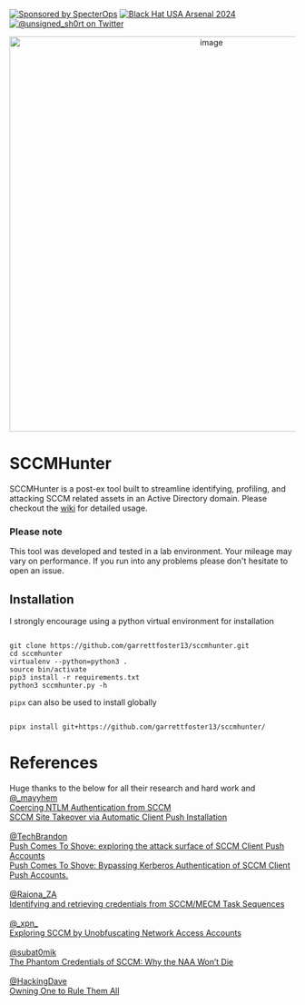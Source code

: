 [![Sponsored by SpecterOps](https://img.shields.io/endpoint?url=https%3A%2F%2Fraw.githubusercontent.com%2Fspecterops%2F.github%2Fmain%2Fconfig%2Fshield.json)](https://github.com/garrettfoster13/sccmhunter)
[![Black Hat USA Arsenal 2024](https://img.shields.io/badge/Black%20Hat%20USA%20Arsenal-2024-brightgreen?style=plastic)](https://www.blackhat.com/us-24/arsenal/schedule/index.html#sccmhunter-38141)
[![@unsigned_sh0rt on Twitter](https://img.shields.io/twitter/follow/unsigned_sh0rt?style=social)](https://x.com/unsigned_sh0rt)




<p align="center">
    <img width="696" alt="image" src="https://github.com/user-attachments/assets/42f6572f-9df1-4229-a213-b02d9526f16d">
</p>

# SCCMHunter

SCCMHunter is a post-ex tool built to streamline identifying, profiling, and attacking SCCM related assets in an Active Directory domain. Please checkout the [wiki](https://github.com/garrettfoster13/sccmhunter/wiki) for detailed usage.

### Please note
This tool was developed and tested in a lab environment. Your mileage may vary on performance. If you run into any problems please don't hesitate to open an issue.


## Installation
I strongly encourage using a python virtual environment for installation
```

git clone https://github.com/garrettfoster13/sccmhunter.git
cd sccmhunter
virtualenv --python=python3 .
source bin/activate
pip3 install -r requirements.txt
python3 sccmhunter.py -h
```

`pipx` can also be used to install globally
```

pipx install git+https://github.com/garrettfoster13/sccmhunter/
```

# References
Huge thanks to the below for all their research and hard work and 
<br>
[@\_mayyhem](https://twitter.com/_Mayyhem)
<br>
[Coercing NTLM Authentication from SCCM](https://posts.specterops.io/coercing-ntlm-authentication-from-sccm-e6e23ea8260a)
<br>
[SCCM Site Takeover via Automatic Client Push Installation](https://posts.specterops.io/sccm-site-takeover-via-automatic-client-push-installation-f567ec80d5b1)
<br>
<br>
[@TechBrandon](https://twitter.com/TechBrandon)
<br>
[Push Comes To Shove: exploring the attack surface of SCCM Client Push Accounts](https://www.hub.trimarcsecurity.com/post/push-comes-to-shove-exploring-the-attack-surface-of-sccm-client-push-accounts)
<br>
[Push Comes To Shove: Bypassing Kerberos Authentication of SCCM Client Push Accounts.](https://www.hub.trimarcsecurity.com/post/push-comes-to-shove-bypassing-kerberos-authentication-of-sccm-client-push-accounts)
<br>
<br>
[@Raiona_ZA](https://twitter.com/Raiona_ZA)
<br>
[Identifying and retrieving credentials from SCCM/MECM Task Sequences](https://www.mwrcybersec.com/research_items/identifying-and-retrieving-credentials-from-sccm-mecm-task-sequences)
<br>
<br>
[@\_xpn\_](https://twitter.com/_xpn_)
<br>
[Exploring SCCM by Unobfuscating Network Access Accounts](https://blog.xpnsec.com/unobfuscating-network-access-accounts/)
<br>
<br>
[@subat0mik](https://twitter.com/subat0mik)
<br>
[The Phantom Credentials of SCCM: Why the NAA Won’t Die](https://posts.specterops.io/the-phantom-credentials-of-sccm-why-the-naa-wont-die-332ac7aa1ab9)
<br>
<br>
[@HackingDave](https://twitter.com/HackingDave)
<br>
[Owning One to Rule Them All](https://www.youtube.com/watch?v=Mz9Bg9KAKBs)



